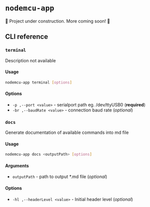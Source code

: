 # `nodemcu-app`

🚧 Project under construction. More coming soon! 🚧

## CLI reference

<!-- cli-docs-start -->

### `terminal`

Description not available

#### Usage

```sh
nodemcu-app terminal [options]
```

#### Options

- `-p ,--port <value>` - serialport path eg. /dev/ttyUSB0 (**required**)
- `-br ,--baudRate <value>` - connection baud rate (_optional_)

### `docs`

Generate documentation of available commands into md file

#### Usage

```sh
nodemcu-app docs <outputPath> [options]
```

#### Arguments

- `outputPath` - path to output \*.md file (_optional_)

#### Options

- `-hl ,--headerLevel <value>` - Initial header level (_optional_)
<!-- cli-docs-end -->
